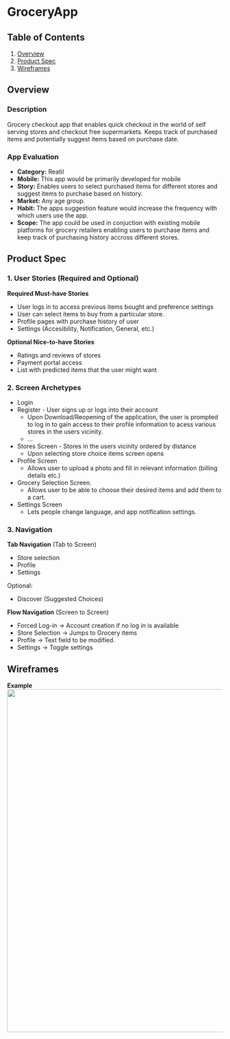 

# GroceryApp

## Table of Contents
1. [Overview](#Overview)
1. [Product Spec](#Product-Spec)
1. [Wireframes](#Wireframes)

## Overview
### Description
Grocery checkout app that enables quick checkout in the world of self serving stores and checkout free supermarkets. Keeps track of purchased items and potentially suggest items based on purchase date.

### App Evaluation
- **Category:** Reatil
- **Mobile:** This app would be primarily developed for mobile
- **Story:** Enables users to select purchased items for different stores and suggest items to purchase based on history.
- **Market:** Any age group.
- **Habit:** The apps suggestion feature would increase the frequency with which users use the app.
- **Scope:** The app could be used in conjuction with existing mobile platforms for grocery retailers enabling users to purchase items and keep track of purchasing history accross different stores.

## Product Spec
### 1. User Stories (Required and Optional)

**Required Must-have Stories**

* User logs in to access previous items bought and preference settings
* User can select items to buy from a particular store.
* Profile pages with purchase history of user
* Settings (Accesibility, Notification, General, etc.)

**Optional Nice-to-have Stories**

* Ratings and reviews of stores
* Payment portal access
* List with predicted items that the user might want 

### 2. Screen Archetypes

* Login 
* Register - User signs up or logs into their account
   * Upon Download/Reopening of the application, the user is prompted to log in to gain access to their profile information to acess various stores in the users vicinity. 
   * ...
* Stores Screen - Stores in the users vicinity ordered by distance
   * Upon selecting store choice items screen opens
* Profile Screen 
   * Allows user to upload a photo and fill in relevant information (billing details etc.)
* Grocery Selection Screen.
   * Allows user to be able to choose their desired items and add them to a cart.
* Settings Screen
   * Lets people change language, and app notification settings.

### 3. Navigation

**Tab Navigation** (Tab to Screen)

* Store selection
* Profile
* Settings

Optional:
* Discover (Suggested Choices)

**Flow Navigation** (Screen to Screen)
* Forced Log-in -> Account creation if no log in is available
* Store Selection  -> Jumps to Grocery items
* Profile -> Text field to be modified. 
* Settings -> Toggle settings

## Wireframes

**Example**
<img src="https://i.imgur.com/9CrjH1K.jpg" width=800><br>

